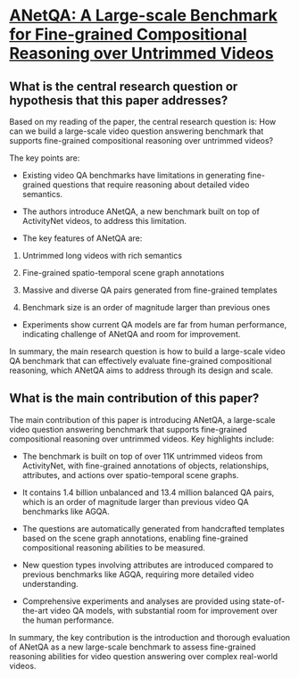 # [ANetQA: A Large-scale Benchmark for Fine-grained Compositional Reasoning   over Untrimmed Videos](https://arxiv.org/abs/2305.02519)

## What is the central research question or hypothesis that this paper addresses?

 Based on my reading of the paper, the central research question is: How can we build a large-scale video question answering benchmark that supports fine-grained compositional reasoning over untrimmed videos? 

The key points are:

- Existing video QA benchmarks have limitations in generating fine-grained questions that require reasoning about detailed video semantics. 

- The authors introduce ANetQA, a new benchmark built on top of ActivityNet videos, to address this limitation.

- The key features of ANetQA are:

1) Untrimmed long videos with rich semantics 

2) Fine-grained spatio-temporal scene graph annotations

3) Massive and diverse QA pairs generated from fine-grained templates

4) Benchmark size is an order of magnitude larger than previous ones

- Experiments show current QA models are far from human performance, indicating challenge of ANetQA and room for improvement.

In summary, the main research question is how to build a large-scale video QA benchmark that can effectively evaluate fine-grained compositional reasoning, which ANetQA aims to address through its design and scale.


## What is the main contribution of this paper?

 The main contribution of this paper is introducing ANetQA, a large-scale video question answering benchmark that supports fine-grained compositional reasoning over untrimmed videos. Key highlights include:

- The benchmark is built on top of over 11K untrimmed videos from ActivityNet, with fine-grained annotations of objects, relationships, attributes, and actions over spatio-temporal scene graphs. 

- It contains 1.4 billion unbalanced and 13.4 million balanced QA pairs, which is an order of magnitude larger than previous video QA benchmarks like AGQA.

- The questions are automatically generated from handcrafted templates based on the scene graph annotations, enabling fine-grained compositional reasoning abilities to be measured. 

- New question types involving attributes are introduced compared to previous benchmarks like AGQA, requiring more detailed video understanding.

- Comprehensive experiments and analyses are provided using state-of-the-art video QA models, with substantial room for improvement over the human performance.

In summary, the key contribution is the introduction and thorough evaluation of ANetQA as a new large-scale benchmark to assess fine-grained reasoning abilities for video question answering over complex real-world videos.
